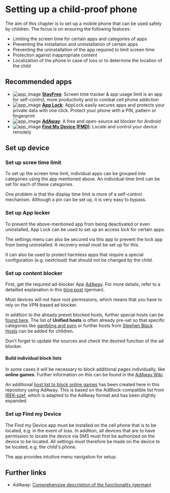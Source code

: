 # Setting up a child-proof phone
The aim of this chapter is to set up a mobile phone that can be used safely by children.
The focus is on ensuring the following features:
- Limiting the screen time for certain apps and categories of apps
- Preventing the installation and uninstallation of certain apps
- Preventing the uninstallation of the app required to limit screen time
- Protection against inappropriate content
- Localization of the phone in case of loss or to determine the location of the child

## Recommended apps

- ![app_image](../res/ico/stayfree.ico) **[StayFree](https://stayfreeapps.com/)**: Screen time tracker & app usage limit is an app for self-control, more productivity and to combat cell phone addiction
- ![app_image](../res/ico/applock.ico) **[App Lock](https://play.google.com/store/apps/details?id=applock.lockapps.fingerprint.password.lockit)**: AppLock easily secures apps and protects your private data with one click. Protect your phone with a PIN, pattern or fingerprint
- ![app_image](../res/ico/adaway.ico) **[AdAway](https://f-droid.org/de/packages/org.adaway/)**: A free and open-source ad blocker for Android
- ![app_image](../res/ico/findmydevice.ico) **[Find My Device (FMD)](https://f-droid.org/de/packages/de.nulide.findmydevice/)**: Locate and control your device remotely

## Set up device

### Set up scree time limit
To set up the screen time limit, individual apps can be grouped into categories using the app mentioned above.
An individual time limit can be set for each of these categories.

One problem is that the display time limit is more of a self-control mechanism. Although a pin can be set up, it is very easy to bypass.

### Set up App locker
To prevent the above-mentioned app from being deactivated or even uninstalled, App Lock can be used to set up an access lock for certain apps.

The settings menu can also be secured via this app to prevent the lock app from being uninstalled. A recovery email must be set up for this.

It can also be used to protect harmless apps that require a special configuration (e.g. nextcloud) that should not be changed by the child.

### Set up content blocker
First, get the required ad-blocker App [AdAway](https://f-droid.org/de/packages/org.adaway/). 
For more details, refer to a detailled explanation in this [blog post](https://www.kuketz-blog.de/adaway-werbe-und-trackingfrei-im-android-universum/) (german).

Most devices will not have root permissions, which means that you have to rely on the VPN-based ad blocker.

In addition to the already preset blocked hosts, further special hosts can be [found here](https://github.com/StevenBlack/hosts#list-of-all-hosts-file-variants).
The list of **Unified hosts** is often already pre-set so that specific categories like [gambling and porn](https://raw.githubusercontent.com/StevenBlack/hosts/master/alternates/gambling-porn-only/hosts) or further hosts from [Stephen Black Hosts](https://github.com/StevenBlack/hosts) can be added for children. 

Don't forget to update the sources and check the desired function of the ad blocker.

#### Build individual block lists
In some cases it will be necessary to block additional pages individually, like **online games**. 
Further information on this can be found in the [AdAway Wiki](https://github.com/AdAway/AdAway/wiki/HostsSources).

An additional [host list to block online games](https://raw.githubusercontent.com/pamagister/Digital-Security-Ops-Mastery/main/child-proof-phone/online-games-hosts-blocklist/hosts) has been created here in this repository using AdAway. 
This is based on the AdBlock-compatible list from [IREK-szef](https://raw.githubusercontent.com/IREK-szef/games-blocklist/main/lists/Adblock-dns/games.txt), which is adapted to the AdAway format and has been slightly expanded.


### Set up Find my Device
The Find my Device app must be installed on the cell phone that is to be located, e.g. in the event of loss.
In addition, all devices that are to have permission to locate the device via SMS must first be authorized on the device to be located.
All settings must therefore be made on the device to be located, e.g. the child's phone. 

The app provides intuitive menu navigation for setup.

## Further links
- AdAway: [Comprehensive description of the functionality (german)](https://www.kuketz-blog.de/adaway-werbe-und-trackingfrei-im-android-universum/)